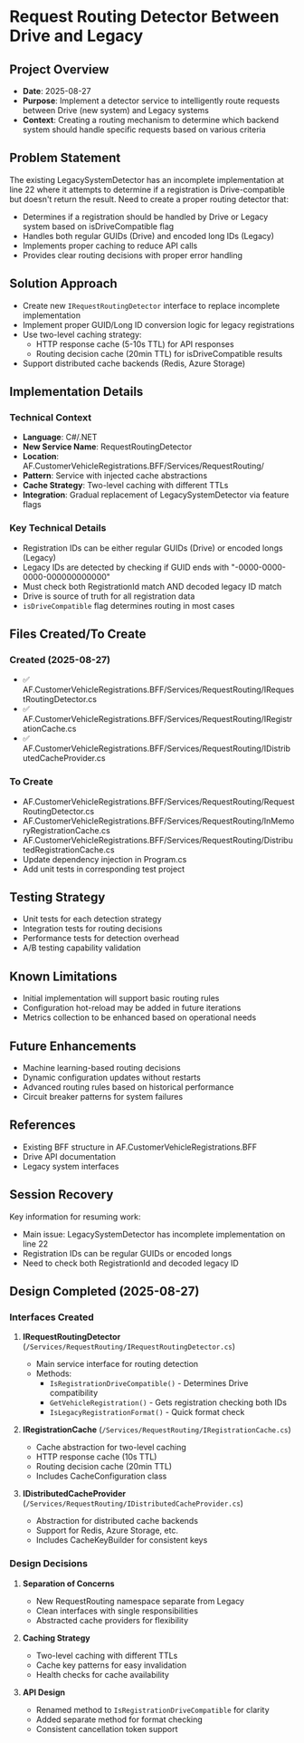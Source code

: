 # Request Routing Detector Between Drive and Legacy

## Project Overview
- **Date**: 2025-08-27
- **Purpose**: Implement a detector service to intelligently route requests between Drive (new system) and Legacy systems
- **Context**: Creating a routing mechanism to determine which backend system should handle specific requests based on various criteria

## Problem Statement

The existing LegacySystemDetector has an incomplete implementation at line 22 where it attempts to determine if a registration is Drive-compatible but doesn't return the result. Need to create a proper routing detector that:

- Determines if a registration should be handled by Drive or Legacy system based on isDriveCompatible flag
- Handles both regular GUIDs (Drive) and encoded long IDs (Legacy)
- Implements proper caching to reduce API calls
- Provides clear routing decisions with proper error handling

## Solution Approach

- Create new `IRequestRoutingDetector` interface to replace incomplete implementation
- Implement proper GUID/Long ID conversion logic for legacy registrations
- Use two-level caching strategy:
  - HTTP response cache (5-10s TTL) for API responses
  - Routing decision cache (20min TTL) for isDriveCompatible results
- Support distributed cache backends (Redis, Azure Storage)

## Implementation Details

### Technical Context
- **Language**: C#/.NET
- **New Service Name**: RequestRoutingDetector
- **Location**: AF.CustomerVehicleRegistrations.BFF/Services/RequestRouting/
- **Pattern**: Service with injected cache abstractions
- **Cache Strategy**: Two-level caching with different TTLs
- **Integration**: Gradual replacement of LegacySystemDetector via feature flags

### Key Technical Details
- Registration IDs can be either regular GUIDs (Drive) or encoded longs (Legacy)
- Legacy IDs are detected by checking if GUID ends with "-0000-0000-0000-000000000000"
- Must check both RegistrationId match AND decoded legacy ID match
- Drive is source of truth for all registration data
- `isDriveCompatible` flag determines routing in most cases

## Files Created/To Create

### Created (2025-08-27)
- ✅ AF.CustomerVehicleRegistrations.BFF/Services/RequestRouting/IRequestRoutingDetector.cs
- ✅ AF.CustomerVehicleRegistrations.BFF/Services/RequestRouting/IRegistrationCache.cs
- ✅ AF.CustomerVehicleRegistrations.BFF/Services/RequestRouting/IDistributedCacheProvider.cs

### To Create
- AF.CustomerVehicleRegistrations.BFF/Services/RequestRouting/RequestRoutingDetector.cs
- AF.CustomerVehicleRegistrations.BFF/Services/RequestRouting/InMemoryRegistrationCache.cs
- AF.CustomerVehicleRegistrations.BFF/Services/RequestRouting/DistributedRegistrationCache.cs
- Update dependency injection in Program.cs
- Add unit tests in corresponding test project

## Testing Strategy
- Unit tests for each detection strategy
- Integration tests for routing decisions
- Performance tests for detection overhead
- A/B testing capability validation

## Known Limitations
- Initial implementation will support basic routing rules
- Configuration hot-reload may be added in future iterations
- Metrics collection to be enhanced based on operational needs

## Future Enhancements
- Machine learning-based routing decisions
- Dynamic configuration updates without restarts
- Advanced routing rules based on historical performance
- Circuit breaker patterns for system failures

## References
- Existing BFF structure in AF.CustomerVehicleRegistrations.BFF
- Drive API documentation
- Legacy system interfaces

## Session Recovery

Key information for resuming work:
- Main issue: LegacySystemDetector has incomplete implementation on line 22
- Registration IDs can be regular GUIDs or encoded longs
- Need to check both RegistrationId and decoded legacy ID

## Design Completed (2025-08-27)

### Interfaces Created

1. **IRequestRoutingDetector** (`/Services/RequestRouting/IRequestRoutingDetector.cs`)
   - Main service interface for routing detection
   - Methods:
     - `IsRegistrationDriveCompatible()` - Determines Drive compatibility
     - `GetVehicleRegistration()` - Gets registration checking both IDs
     - `IsLegacyRegistrationFormat()` - Quick format check

2. **IRegistrationCache** (`/Services/RequestRouting/IRegistrationCache.cs`)
   - Cache abstraction for two-level caching
   - HTTP response cache (10s TTL)
   - Routing decision cache (20min TTL)
   - Includes CacheConfiguration class

3. **IDistributedCacheProvider** (`/Services/RequestRouting/IDistributedCacheProvider.cs`)
   - Abstraction for distributed cache backends
   - Support for Redis, Azure Storage, etc.
   - Includes CacheKeyBuilder for consistent keys

### Design Decisions

1. **Separation of Concerns**
   - New RequestRouting namespace separate from Legacy
   - Clean interfaces with single responsibilities
   - Abstracted cache providers for flexibility

2. **Caching Strategy**
   - Two-level caching with different TTLs
   - Cache key patterns for easy invalidation
   - Health checks for cache availability

3. **API Design**
   - Renamed method to `IsRegistrationDriveCompatible` for clarity
   - Added separate method for format checking
   - Consistent cancellation token support